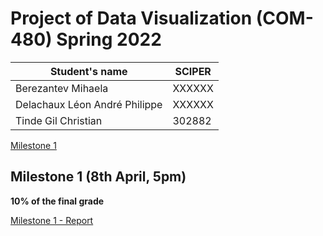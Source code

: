 # Project of Data Visualization (COM-480) Spring 2022


| Student's name                | SCIPER |
| ----------------------------- | ------ |
| Berezantev Mihaela            | XXXXXX |
| Delachaux Léon André Philippe | XXXXXX |
| Tinde Gil Christian           | 302882 |


[Milestone 1](#milestone-1)


## Milestone 1 (8th April, 5pm)

**10% of the final grade**

[Milestone 1 - Report](milestones/milestone1.md)
